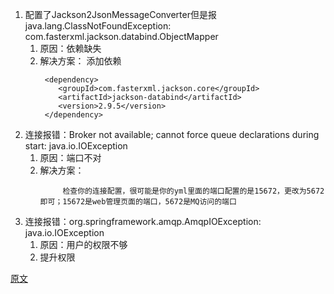 1. 配置了Jackson2JsonMessageConverter但是报java.lang.ClassNotFoundException: com.fasterxml.jackson.databind.ObjectMapper
    1.   原因：依赖缺失
    2.   解决方案： 添加依赖
         ```text
          <dependency>
             <groupId>com.fasterxml.jackson.core</groupId>
             <artifactId>jackson-databind</artifactId>
             <version>2.9.5</version>
          </dependency>
         ```
2.  连接报错：Broker not available; cannot force queue declarations during start: java.io.IOException 
      1.   原因：端口不对
      2.   解决方案： 
           ```text
                检查你的连接配置，很可能是你的yml里面的端口配置的是15672，更改为5672即可；15672是web管理页面的端口，5672是MQ访问的端口
           ```
3.  连接报错：org.springframework.amqp.AmqpIOException: java.io.IOException
      1.  原因：用户的权限不够           
      2.  提升权限
 

[原文](https://blog.csdn.net/qq_41124871/article/details/105077777)   